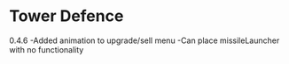 # Tower Defence
 0.4.6
 -Added animation to upgrade/sell menu
 -Can place missileLauncher with no functionality
